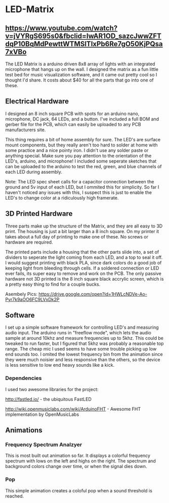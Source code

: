 # LED-Matrix

## https://www.youtube.com/watch?v=jVYRgS695s0&fbclid=IwAR1OD_sazcJwwZFTdqP10BqMdPewttWTMSlTIxPb6Re7gO50KjPQsa7xVBo

The LED Matrix is a arduino driven 8x8 array of lights with an integrated microphone that hangs up on the wall. I designed the matrix as a fun little test bed for music visualization software, and it came out pretty cool so I thought I'd share. It costs about $40 for all the parts that go into one of these. 

## Electrical Hardware

I designed an 8 inch square PCB with spots for an arduino nano, microphone, DC jack, 64 LEDs, and a button. I've included a full BOM and gerber file for the PCB, which can easily be uploaded to any PCB manufacturers site. 

This thing requires a bit of home assembly for sure. The LED's are surface mount components, but they really aren't too hard to solder at home with some practice and a nice pointy iron. I didn't use any solder paste or anything special. Make sure you pay attention to the orientation of the LED's, arduino, and microphone! I included some seperate sketches that can be uploaded to the arduino to test the red, green, and blue channels of each LED during assembly. 

Note: The LED spec sheet calls for a capacitor connection between the ground and 5v input of each LED, but I ommited this for simplicity. So far I haven't noticed any issues with this, I suspect this is just to enable the LED's to change color at a ridiculously high framerate. 

## 3D Printed Hardware

Three parts make up the structure of the Matrix, and they are all easy to 3D print. The housing is just a bit larger than a 8 inch square. On my printer it takes about a full day of printing to make one of these. No screws or hardware are required. 

The printed parts include a housing that the other parts slide into, a set of dividers to seperate the light coming from each LED, and a top to seal it off. I would suggest printing with black PLA, since dark colors do a good job of keeping light from bleeding through cells. If a soldered connection or LED ever fails, its super easy to remove and work on the PCB. The only passive hardware not 3D printed is the 8 inch square black accrylic screen, which is a pretty easy thing to find for a couple bucks. 

Asembely Pics: https://drive.google.com/open?id=1HWLcNDVe-Ao-Pyr7k9aOO6FC9LVxDk2P

## Software

I set up a simple software framework for controlling LED's and measuring audio input. The arduino runs in "freeflow mode", which lets the audio sample at around 10khz and measure frequencies up to 5khz. This could be tweaked to run faster, but I figured that 5khz was probably a reasonable top range. The cheap mic I used seems to have some trouble picking up low end sounds too. I omited the lowest frequency bin from the animation since they were much noisier and less responsive than the others, so the device is less sensitive to low end heavy sounds like a kick. 

### Dependencies

I used two awesome libraries for the project:

http://fastled.io/ - the ubiquitous FastLED

http://wiki.openmusiclabs.com/wiki/ArduinoFHT - Awesome FHT implementation by OpenMusicLabs

## Animations

### Frequency Spectrum Analzyer

This is most built out animation so far. It displays a colorful frequency spectrum with lows on the left and highs on the right. The spectrum and background colors change over time, or when the signal dies down.  

### Pop
This simple animation creates a coloful pop when a sound threshold is reached. 
